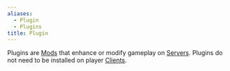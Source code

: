 ```yaml
---
aliases:
  - Plugin
  - Plugins
title: Plugin
---
```


Plugins are [Mods](/mcwiki/mod) that enhance or modify gameplay on [Servers](/mcwiki/server).
Plugins do not need to be installed on player [Clients](/mcwiki/client).
